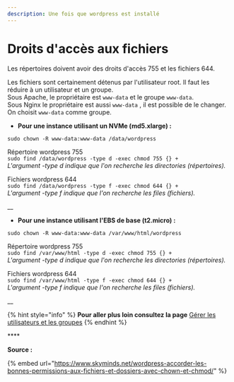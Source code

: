 ```yaml
---
description: Une fois que wordpress est installé
---
```


# Droits d'accès aux fichiers

Les répertoires doivent avoir des droits d'accès 755 et les fichiers 644.

Les fichiers sont certainement détenus par l'utilisateur root. Il faut les réduire à un utilisateur et un groupe.  
Sous Apache, le propriétaire est `www-data` et le groupe `www-data`.   
Sous Nginx le propriétaire est aussi  `www-data` , il est possible de le changer. On choisit  `www-data` comme groupe.



* **Pour une instance utilisant un NVMe \(md5.xlarge\) :**

`sudo chown -R www-data:www-data /data/wordpress`

Répertoire wordpress 755  
`sudo find /data/wordpress -type d -exec chmod 755 {} +`  
_L'argument -type d indique que l'on recherche les directories \(répertoires\)._

Fichiers wordpress 644  
`sudo find /data/wordpress -type f -exec chmod 644 {} +`  
_L'argument -type f indique que l'on recherche les files \(fichiers\)._

\_\_

* **Pour une instance utilisant l'EBS de base \(t2.micro\) :**

`sudo chown -R www-data:www-data /var/www/html/wordpress`

Répertoire wordpress 755  
`sudo find /var/www/html -type d -exec chmod 755 {} +`  
_L'argument -type d indique que l'on recherche les directories \(répertoires\)._

Fichiers wordpress 644  
`sudo find /var/www/html -type f -exec chmod 644 {} +`  
_L'argument -type f indique que l'on recherche les files \(fichiers\)._

\_\_

{% hint style="info" %}
**Pour aller plus loin consultez la page** [Gérer les utilisateurs et les groupes](https://app.gitbook.com/@welikestartup/s/app-operations/~/edit/drafts/-LrSpdYmWxMcyupIK61l/v/master/pour-approfondir/gerer-les-utilisateurs-et-les-groupes)
{% endhint %}

\*\*\*\*

**Source :**

{% embed url="https://www.skyminds.net/wordpress-accorder-les-bonnes-permissions-aux-fichiers-et-dossiers-avec-chown-et-chmod/" %}



